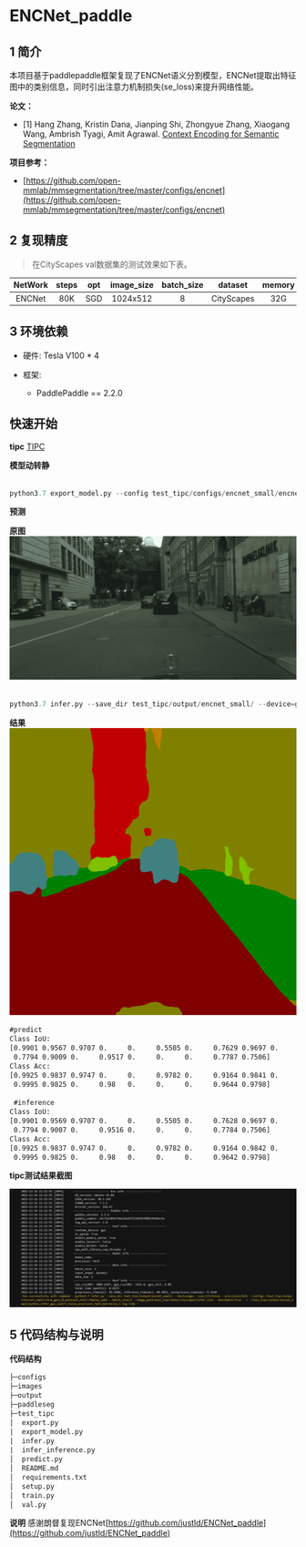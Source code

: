 # ENCNet_paddle


## 1 简介

本项目基于paddlepaddle框架复现了ENCNet语义分割模型，ENCNet提取出特征图中的类别信息，同时引出注意力机制损失(se_loss)来提升网络性能。

**论文：**
- [1] Hang Zhang, Kristin Dana, Jianping Shi, Zhongyue Zhang, Xiaogang Wang, Ambrish Tyagi, Amit Agrawal. [Context Encoding for Semantic Segmentation](https://paperswithcode.com/paper/context-encoding-for-semantic-segmentation)

**项目参考：**
- [https://github.com/open-mmlab/mmsegmentation/tree/master/configs/encnet](https://github.com/open-mmlab/mmsegmentation/tree/master/configs/encnet)

## 2 复现精度
>在CityScapes val数据集的测试效果如下表。

|NetWork |steps|opt|image_size|batch_size|dataset|memory|card|mIou|config|weight|log|
| :---: | :---: | :---: | :---: | :---: | :---: | :---: | :---: | :---: | :---: | :---: | :---: |
|ENCNet|80K|SGD|1024x512|8|CityScapes|32G|4|78.70|[encnet_cityscapes_1024x512_80k.yml](configs/encnet/encnet_cityscapes_1024x512_80k.yml)|[link](https://bj.bcebos.com/v1/ai-studio-cluster-infinite-task/outputs/105022.tar?authorization=bce-auth-v1%2F0ef6765c1e494918bc0d4c3ca3e5c6d1%2F2021-11-24T10%3A37%3A31Z%2F-1%2F%2F1d0504cbdf4fac38dc60c1298e9b632e739d1a2f952485056a8f50ff45f3344b)|[-](-)|


## 3 环境依赖
- 硬件: Tesla V100 * 4

- 框架:
    - PaddlePaddle == 2.2.0


## 快速开始
**tipc**
[TIPC](test_tipc/docs/test_train_inference_python.md)

**模型动转静**

```python

python3.7 export_model.py --config test_tipc/configs/encnet_small/encnet_cityscapes_1024x512_80k.yml --model_path=./test_tipc/output/encnet_small/norm_gpus_0_autocast_null/best_model/model.pdparams --save_dir=./test_tipc/output/encnet_small/norm_gpus_0_autocast_null
```

**预测**

**原图**
![原图](https://github.com/ETTR123/PaddleSeg/blob/encnet/test_tipc/data/origin.png)

```python

python3.7 infer.py --save_dir test_tipc/output/encnet_small/ --device=gpu --use_trt=False --precision=fp32 --config=./test_tipc/output/encnet_small/norm_gpus_0_autocast_null//deploy.yaml --batch_size=1 --image_path=test_tipc/data/cityscapes/infer.list --benchmark=True

```

**结果**
![结果](https://github.com/ETTR123/PaddleSeg/blob/encnet/test_tipc/data/gt.png)

```
#predict
Class IoU:
[0.9901 0.9567 0.9707 0.     0.     0.5505 0.     0.7629 0.9697 0.
 0.7794 0.9009 0.     0.9517 0.     0.     0.     0.7787 0.7506]
Class Acc:
[0.9925 0.9837 0.9747 0.     0.     0.9782 0.     0.9164 0.9841 0.
 0.9995 0.9825 0.     0.98   0.     0.     0.     0.9644 0.9798]

 #inference
Class IoU:
[0.9901 0.9569 0.9707 0.     0.     0.5505 0.     0.7628 0.9697 0.
 0.7794 0.9007 0.     0.9516 0.     0.     0.     0.7784 0.7506]
Class Acc:
[0.9925 0.9837 0.9747 0.     0.     0.9782 0.     0.9164 0.9842 0.
 0.9995 0.9825 0.     0.98   0.     0.     0.     0.9642 0.9798]
```

**tipc测试结果截图**
<div align="center">
    <img src="test_tipc\data\tipc_result.PNG" width="1000">
</div>


## 5 代码结构与说明
**代码结构**
```
├─configs  
├─images  
├─output  
├─paddleseg  
├─test_tipc  
│  export.py  
|  export_model.py  
|  infer.py  
|  infer_inference.py  
│  predict.py  
│  README.md  
│  requirements.txt  
│  setup.py  
│  train.py  
│  val.py  
```
**说明**
 感谢朗督复现ENCNet[https://github.com/justld/ENCNet_paddle](https://github.com/justld/ENCNet_paddle)
